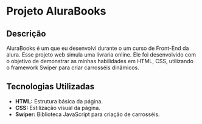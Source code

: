 # Projeto AluraBooks

## Descrição
AluraBooks é um que eu desenvolvi durante o um curso de Front-End da alura. Esse projeto web simula uma livraria online. Ele foi desenvolvido com o objetivo de demonstrar as minhas habilidades em HTML, CSS, utilizando o framework Swiper para criar carrosséis dinâmicos.

## Tecnologias Utilizadas
* **HTML:** Estrutura básica da página.
* **CSS:** Estilização visual da página.
* **Swiper:** Biblioteca JavaScript para criação de carrosséis.
